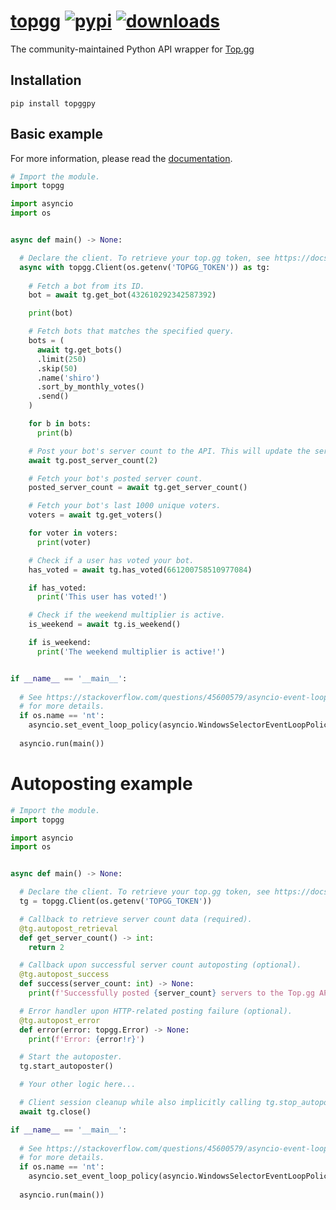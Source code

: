 # [topgg][pypi-url] [![pypi][pypi-image]][pypi-url] [![downloads][downloads-image]][pypi-url]

[pypi-image]: https://img.shields.io/pypi/v/topggpy.svg?style=flat-square
[pypi-url]: https://pypi.org/project/topggpy/
[downloads-image]: https://img.shields.io/pypi/dm/topggpy?style=flat-square

The community-maintained Python API wrapper for [Top.gg](https://top.gg/)

## Installation

```console
pip install topggpy
```

## Basic example

For more information, please read the [documentation](https://topggpy.readthedocs.io/en/latest/).

```py
# Import the module.
import topgg

import asyncio
import os


async def main() -> None:

  # Declare the client. To retrieve your top.gg token, see https://docs.top.gg/docs/API/@reference.
  async with topgg.Client(os.getenv('TOPGG_TOKEN')) as tg:
    
    # Fetch a bot from its ID.
    bot = await tg.get_bot(432610292342587392)

    print(bot)

    # Fetch bots that matches the specified query.
    bots = (
      await tg.get_bots()
      .limit(250)
      .skip(50)
      .name('shiro')
      .sort_by_monthly_votes()
      .send()
    )

    for b in bots:
      print(b)

    # Post your bot's server count to the API. This will update the server count in your bot's Top.gg page.
    await tg.post_server_count(2)

    # Fetch your bot's posted server count.
    posted_server_count = await tg.get_server_count()

    # Fetch your bot's last 1000 unique voters.
    voters = await tg.get_voters()

    for voter in voters:
      print(voter)

    # Check if a user has voted your bot.
    has_voted = await tg.has_voted(661200758510977084)

    if has_voted:
      print('This user has voted!')

    # Check if the weekend multiplier is active.
    is_weekend = await tg.is_weekend()

    if is_weekend:
      print('The weekend multiplier is active!')


if __name__ == '__main__':
  
  # See https://stackoverflow.com/questions/45600579/asyncio-event-loop-is-closed-when-getting-loop
  # for more details.
  if os.name == 'nt':
    asyncio.set_event_loop_policy(asyncio.WindowsSelectorEventLoopPolicy())
  
  asyncio.run(main())
```

# Autoposting example

```py
# Import the module.
import topgg

import asyncio
import os


async def main() -> None:

  # Declare the client. To retrieve your top.gg token, see https://docs.top.gg/docs/API/@reference.
  tg = topgg.Client(os.getenv('TOPGG_TOKEN'))

  # Callback to retrieve server count data (required).
  @tg.autopost_retrieval
  def get_server_count() -> int:
    return 2

  # Callback upon successful server count autoposting (optional).
  @tg.autopost_success
  def success(server_count: int) -> None:
    print(f'Successfully posted {server_count} servers to the Top.gg API!')

  # Error handler upon HTTP-related posting failure (optional).
  @tg.autopost_error
  def error(error: topgg.Error) -> None:
    print(f'Error: {error!r}')

  # Start the autoposter.
  tg.start_autoposter()

  # Your other logic here...

  # Client session cleanup while also implicitly calling tg.stop_autoposter().
  await tg.close()

if __name__ == '__main__':
  
  # See https://stackoverflow.com/questions/45600579/asyncio-event-loop-is-closed-when-getting-loop
  # for more details.
  if os.name == 'nt':
    asyncio.set_event_loop_policy(asyncio.WindowsSelectorEventLoopPolicy())
  
  asyncio.run(main())
```